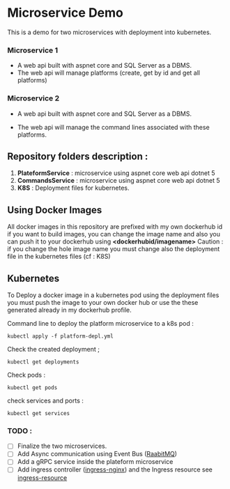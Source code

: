 # Microservice Demo

This is a demo for two microservices with deployment into kubernetes.

### **Microservice 1**

 - A web api built with aspnet core and SQL Server as a DBMS.
 - The web api will manage platforms (create, get by id and get all
   platforms)

### **Microservice 2**

 - A web api built with aspnet core and SQL Server as a DBMS.

 - The web api will manage the command lines associated with these
   platforms.

## Repository folders description :

 1. **PlateformService** : microservice using aspnet core web api dotnet 5 
 2. **CommandsService** : microservice using aspnet core web api dotnet 5
 3. **K8S** : Deployment files for kubernetes.

## Using Docker Images

All docker images in this repository are prefixed with my own dockerhub id
if you want to build images, you can change the image name and also you can push it to your dockerhub using **<dockerhubid/imagename>**
Caution : if you change the hole image name you must change also the deployment file in the kubernetes files (cf : K8S)

## Kubernetes

To Deploy a docker image in a kubernetes pod using the deployment files  you must push the image to your own docker hub or use the these generated already in my dockerhub profile.

Command line to deploy the platform microservice to a k8s pod :

    kubectl apply -f platform-depl.yml

Check the created deployment ;

    kubectl get deployments

Check pods :

    kubectl get pods

check services and ports :

    kubectl get services

### TODO :

 - [ ] Finalize the two microservices.
 - [ ] Add Async communication using Event Bus
       ([RaabitMQ](https://www.rabbitmq.com/))
 - [ ] Add a gRPC service inside the plateform microservice
 - [ ] Add ingress controller
       ([ingress-nginx](https://kubernetes.github.io/ingress-nginx/deploy/))
       and the Ingress resource see
       [ingress-resource](https://kubernetes.io/docs/concepts/services-networking/ingress/)
